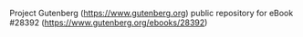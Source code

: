 Project Gutenberg (https://www.gutenberg.org) public repository for eBook #28392 (https://www.gutenberg.org/ebooks/28392)
